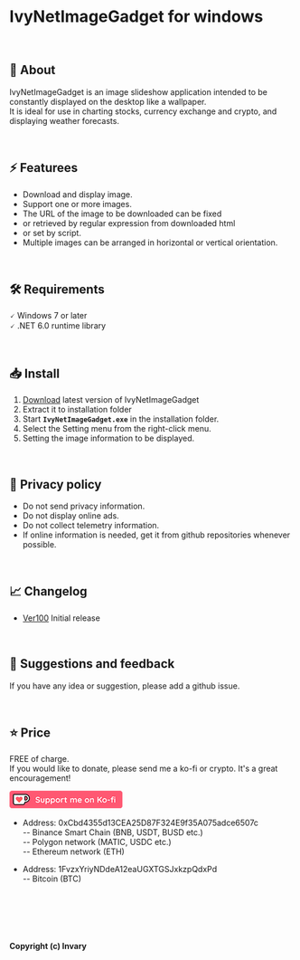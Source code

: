 # IvyNetImageGadget for windows



<br />

## 📝 About
IvyNetImageGadget is an image slideshow application intended to be constantly displayed on the desktop like a wallpaper. <br />
It is ideal for use in charting stocks, currency exchange and crypto, and displaying weather forecasts.


<br />

## ⚡ Featurees

* Download and display image.
* Support one or more images.
* The URL of the image to be downloaded can be fixed
* or retrieved by regular expression from downloaded html
* or set by script.
* Multiple images can be arranged in horizontal or vertical orientation.

<br />

## ️🛠️ Requirements
  🗸 Windows 7 or later<br/>
  🗸 .NET 6.0 runtime library<br/>

<br />

## 📥 Install
1. [Download](https://github.com/Invary/IvyNetImageGadget/releases) latest version of IvyNetImageGadget
2. Extract it to installation folder
3. Start **`IvyNetImageGadget.exe`** in the installation folder.
4. Select the Setting menu from the right-click menu.
5. Setting the image information to be displayed.

<br />

## 🔐 Privacy policy
- Do not send privacy information.
- Do not display online ads.
- Do not collect telemetry information.
- If online information is needed, get it from github repositories whenever possible.

<br />


## 📈 Changelog

- [Ver100](https://github.com/Invary/IvyNetImageGadget/releases/tag/Ver100)
Initial release

<br />

## 📩 Suggestions and feedback
If you have any idea or suggestion, please add a github issue.

<br />


## ⭐ Price

FREE of charge. <br />
If you would like to donate, please send me a ko-fi or crypto. It's a great encouragement!

[![ko-fi](https://raw.githubusercontent.com/Invary/IvyMediaDownloader/main/img/donation_kofi.png)](https://ko-fi.com/E1E7AC6QH)

- Address: 0xCbd4355d13CEA25D87F324E9f35A075adce6507c<br/>
 -- Binance Smart Chain (BNB, USDT, BUSD etc.)<br/>
 -- Polygon network (MATIC, USDC etc.)<br/>
 -- Ethereum network (ETH)<br/>

- Address: 1FvzxYriyNDdeA12eaUGXTGSJxkzpQdxPd<br/>
 -- Bitcoin (BTC)<br/>

<br />


<br />
<br />
<br />

#### Copyright (c) Invary
